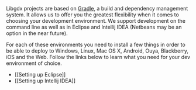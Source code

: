 Libgdx projects are based on [Gradle](http://www.gradle.org/), a build and dependency management system. It allows us to offer you the greatest flexibility when it comes to choosing your development environment. We support development on the command line as well as in Eclipse and Intellij IDEA (Netbeans may be an option in the near future).

For each of these environments you need to install a few things in order to be able to deploy to Windows, Linux, Mac OS X, Android, Ouya, Blackberry, iOS and the Web. Follow the links below to learn what you need for your dev environment of choice.

  * [[Setting up Eclipse]]
  * [[Setting up Intellij IDEA]]